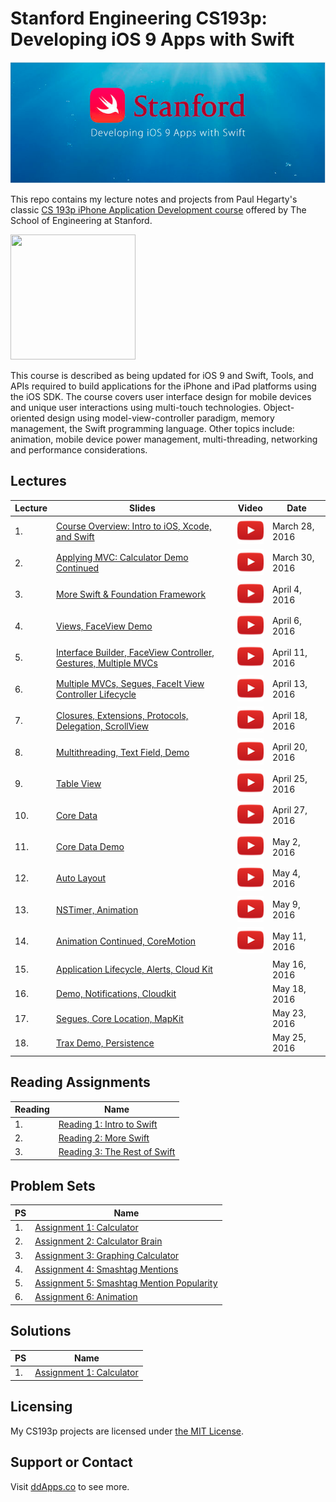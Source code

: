 # Stanford Engineering CS193p: Developing iOS 9 Apps with Swift

![](art/iTunesU.png?raw=true)

This repo contains my lecture notes and projects from Paul Hegarty's classic [CS 193p iPhone Application Development course](http://web.stanford.edu/class/cs193p/cgi-bin/drupal/) offered by The School of Engineering at Stanford.

<img src="https://raw.githubusercontent.com/duliodenis/cs193p-Spring-2016/master/art/cs193p.jpg" width="200px" height="200px" />

This course is described as being updated for iOS 9 and Swift, Tools, and APIs required to build applications for the iPhone and iPad platforms using the iOS SDK. The course covers user interface design for mobile devices and unique user interactions using multi-touch technologies. Object-oriented design using model-view-controller paradigm, memory management, the Swift programming language. Other topics include: animation, mobile device power management, multi-threading, networking and performance considerations.

## Lectures

Lecture  | Slides | Video | Date
------------- | ------------- | ------------- | -------------
1. | [Course Overview: Intro to iOS, Xcode, and Swift](slides/Lecture-1-Slides.pdf) | [![](art/play.png?raw=true)](https://youtu.be/_lRx1zoriPo?list=PLsJq-VuSo2k26duIWzNjXztkZ7VrbppkT) | March 28, 2016
2. | [Applying MVC: Calculator Demo Continued](slides/Lecture-2-Slides.pdf) | [![](art/play.png?raw=true)](https://youtu.be/j50mPzDMWVQ?list=PLsJq-VuSo2k26duIWzNjXztkZ7VrbppkT) | March 30, 2016
3. | [More Swift & Foundation Framework](slides/Lecture-3-Slides.pdf) | [![](art/play.png?raw=true)](https://youtu.be/NrTTCaL2xQM?list=PLsJq-VuSo2k26duIWzNjXztkZ7VrbppkT) | April 4, 2016
4. | [Views, FaceView Demo](slides/Lecture-4-Slides.pdf) | [![](art/play.png?raw=true)](https://youtu.be/jcxp1bbXbL4?list=PLsJq-VuSo2k26duIWzNjXztkZ7VrbppkT) | April 6, 2016
5. | [Interface Builder, FaceView Controller, Gestures, Multiple MVCs](slides/Lecture-5-Slides.pdf) | [![](art/play.png?raw=true)](https://youtu.be/97jg_zxVivg) | April 11, 2016
6. | [Multiple MVCs, Segues, FaceIt View Controller Lifecycle](slides/Lecture-6-Slides.pdf) | [![](art/play.png?raw=true)](https://youtu.be/o_HukQ-IKH8) | April 13, 2016
7. | [Closures, Extensions, Protocols, Delegation, ScrollView](slides/Lecture-7-Slides.pdf) | [![](art/play.png?raw=true)](https://youtu.be/ppNZoEOr0zs) | April 18, 2016
8. | [Multithreading, Text Field, Demo](slides/Lecture-8-Slides.pdf) | [![](art/play.png?raw=true)](https://youtu.be/_ib-m6ZCyyo) | April 20, 2016
9. | [Table View](slides/Lecture-9-Slides.pdf) | [![](art/play.png?raw=true)](https://youtu.be/SgEO7nni5CQ) | April 25, 2016
10. | [Core Data](slides/Lecture-10-Slides.pdf) | [![](art/play.png?raw=true)](https://youtu.be/Uia6fMNq5e4) | April 27, 2016
11. | [Core Data Demo](slides/Lecture-11-Slides.pdf) | [![](art/play.png?raw=true)](https://youtu.be/-4wvf3QjHiM) | May 2, 2016
12. | [Auto Layout](slides/Lecture-12-Slides.pdf) | [![](art/play.png?raw=true)](https://youtu.be/wBzzfaTj4vg) | May 4, 2016
13. | [NSTimer, Animation](slides/Lecture-13-Slides.pdf) | [![](art/play.png?raw=true)](https://youtu.be/ZPDRn9rigF4) | May 9, 2016
14. | [Animation Continued, CoreMotion](slides/Lecture-14-Slides.pdf) | [![](art/play.png?raw=true)](https://youtu.be/z-6PFsvLh3w) | May 11, 2016
15. | [Application Lifecycle, Alerts, Cloud Kit](slides/Lecture-15-Slides.pdf) | | May 16, 2016
16. | [Demo, Notifications, Cloudkit](slides/Lecture-16-Slides.pdf) | | May 18, 2016
17. | [Segues, Core Location, MapKit](slides/Lecture-17-Slides.pdf) | | May 23, 2016
18. | [Trax Demo, Persistence](slides/Lecture-18-Slides.pdf) | | May 25, 2016

## Reading Assignments
Reading  | Name 
------------- | ------------- 
1. | [Reading 1: Intro to Swift](reading/Reading_1_Intro_to_Swift.pdf) 
2. | [Reading 2: More Swift](reading/Reading_2_More_Swift.pdf)
3. | [Reading 3: The Rest of Swift](reading/Reading_3_The_Rest_of_Swift.pdf)

## Problem Sets
PS  | Name 
------------- | ------------- 
1. | [Assignment 1: Calculator](problemsets/Programming_Project_1_Calculator.pdf)
2. | [Assignment 2: Calculator Brain](problemsets/Programming_Project_2_Calculator_Brain.pdf)
3. | [Assignment 3: Graphing Calculator](problemsets/Programming_Project_3_Graphic_Calculator.pdf)
4. | [Assignment 4: Smashtag Mentions](problemsets/Programming_Project_4_Smashtag_Mentions.pdf)
5. | [Assignment 5: Smashtag Mention Popularity](problemsets/Programming_Project_5_Smashtag_Ment.pdf)
6. | [Assignment 6: Animation](problemsets/Programming_Project_6_Animation.pdf)

## Solutions
PS  | Name 
------------- | ------------- 
1. | [Assignment 1: Calculator](problemsets/assignment-1/)


## Licensing
My CS193p projects are licensed under [the MIT License](LICENSE).

## Support or Contact
Visit [ddApps.co](http://ddapps.co) to see more.



